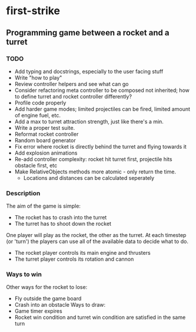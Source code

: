 # first-strike
## Programming game between a rocket and a turret

### TODO
* Add typing and docstrings, especially to the user facing stuff
* Write "how to play"
* Review controller helpers and see what can go
* Consider refactoring meta controller to be composed not inherited; how to define turret and rocket controller differently?
* Profile code properly
* Add harder game modes; limited projectiles can be fired, limited amount of engine fuel, etc.
* Add a max to turret attraction strength, just like there's a min.
* Write a proper test suite.
* Reformat rocket controller
* Random board generator
* Fix error where rocket is directly behind the turret and flying towards it
* Add explosion animations
* Re-add controller complexity: rocket hit turret first, projectile hits obstacle first, etc
* Make RelativeObjects methods more atomic - only return the time.
    * Locations and distances can be calculated seperately
### Description
The aim of the game is simple:
* The rocket has to crash into the turret
* The turret has to shoot down the rocket

One player will play as the rocket, the other as the turret.
At each timestep (or 'turn') the players can use all of the available data
to decide what to do.
* The rocket player controls its main engine and thrusters
* The turret player controls its rotation and cannon

### Ways to win
Other ways for the rocket to lose:
* Fly outside the game board
* Crash into an obstacle
Ways to draw:
* Game timer expires
* Rocket win condition and turret win condition are satisfied in the same turn

